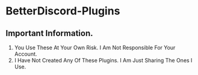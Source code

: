 # BetterDiscord-Plugins

## Important Information.

1. You Use These At Your Own Risk. I Am Not Responsible For Your Account.
2. I Have Not Created Any Of These Plugins. I Am Just Sharing The Ones I Use.

